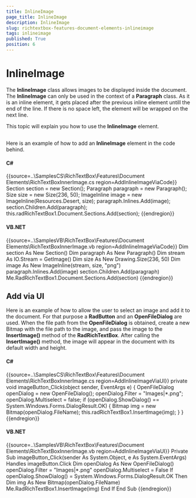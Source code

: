 ```yaml
---
title: InlineImage
page_title: InlineImage
description: InlineImage
slug: richtextbox-features-document-elements-inlineimage
tags: inlineimage
published: True
position: 6
---
```


# InlineImage



The __InlineImage__ class allows images to be displayed inside the document. The __InlineImage__ 
      	can only be used in the context of a __Paragraph__ class. As it is an inline element, it gets placed after the previous
      	inline element untill the end of the line. If there is no space left, the element will be wrapped on the next line.
      

This topic will explain you how to use the __InlineImage__ element.

## 

Here is an example of how to add an __InlineImage__ element in the code behind.

#### __C#__

{{source=..\SamplesCS\RichTextBox\Features\Document Elements\RichTextBoxInnerImage.cs region=AddInlineImageViaCode}}
	            Section section = new Section();
	            Paragraph paragraph = new Paragraph();
	            Size size = new Size(236, 50);
	            ImageInline image = new ImageInline(Resources.Desert, size);
	            paragraph.Inlines.Add(image);
	            section.Children.Add(paragraph);
	            this.radRichTextBox1.Document.Sections.Add(section);
	{{endregion}}



#### __VB.NET__

{{source=..\SamplesVB\RichTextBox\Features\Document Elements\RichTextBoxInnerImage.vb region=AddInlineImageViaCode}}
	        Dim section As New Section()
	        Dim paragraph As New Paragraph()
	        Dim stream As IO.Stream = GetImage()
	        Dim size As New Drawing.Size(236, 50)
	        Dim image As New ImageInline(stream, size, "png")
	        paragraph.Inlines.Add(image)
	        section.Children.Add(paragraph)
	        Me.RadRichTextBox1.Document.Sections.Add(section)
	{{endregion}}



## Add via UI

Here is an example of how to allow the user to select an image and add it to the document. 
        	For that purpose a __RadButton__ and an __OpenFileDialog__ are used.
        	When the file path from the __OpenFileDialog__ is obtained, create a new Bitmap with the file 
        	path to the image, and pass the image to the
        	__InsertImage()__ method of the __RadRichTextBox__.
        	After calling the __InsertImage()__ method,
        	the image will appear in the document with its default width and height.
        

#### __C#__

{{source=..\SamplesCS\RichTextBox\Features\Document Elements\RichTextBoxInnerImage.cs region=AddInlineImageViaUI}}
	        private void imageButton_Click(object sender, EventArgs e)
	        {
	            OpenFileDialog openDialog = new OpenFileDialog();
	            openDialog.Filter = "Images|*.png";
	            openDialog.Multiselect = false;
	            if (openDialog.ShowDialog() == System.Windows.Forms.DialogResult.OK)
	            {
	                Bitmap img = new Bitmap(openDialog.FileName);
	                this.radRichTextBox1.InsertImage(img);
	            }
	        }
	{{endregion}}



#### __VB.NET__

{{source=..\SamplesVB\RichTextBox\Features\Document Elements\RichTextBoxInnerImage.vb region=AddInlineImageViaUI}}
	    Private Sub imageButton_Click(sender As System.Object, e As System.EventArgs) Handles imageButton.Click
	        Dim openDialog As New OpenFileDialog()
	        openDialog.Filter = "Images|*.png"
	        openDialog.Multiselect = False
	            If openDialog.ShowDialog() = System.Windows.Forms.DialogResult.OK Then
	                Dim img As New Bitmap(openDialog.FileName)
	            Me.RadRichTextBox1.InsertImage(img)
	        End If
	    End Sub
	{{endregion}}


